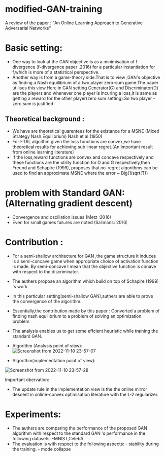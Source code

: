 # modified-GAN-training

A review of the paper : "An Online Learning Approach to Generative Adversarial Networks" <br />

# Basic setting:

- One way to look at the GAN objective is as a minimisation of f-divergence (f-divergence paper ,2016) for a particular instantiation for f,which is more of a statistical perspective.
- Another way is from a game-theory side.That is to view ,GAN's objective as finding a Nash equilibrium of a two player zero-sum game.The paper utilises this view.Here in GAN setting  Generator(G)  and Discriminator(D) are the players and whenever one player is incuring a loss,it is same as getting a reward for the other player(zero sum setting).So two player -zero sum is justified <br />

## Theoretical background :

- We have are theoretical guarentees for the existance for a MSNE (Mixed Strategy Nash Equilibrium) Nash et al.(1950) <br />
- For FTRL algoithm given the loss functions are convex,we have theoretical results for achieving sub linear regret.(An important result from online learning literature)<br />
- If the loss,reward functions are convex and concave respectively and these functions are the utility function for D and G respectively,then Freund and Schapire (1999), proposes that no-regret algorithms can be used to find an approximate MSNE where the error ~ Big(1/sqrt(T))<br />

# problem with Standard GAN:(Alternating gradient descent)

- Convergence and oscillation issues (Metz :2016) <br />
- Even for small games failures are noted (Salimans: 2016) <br />   

# Contribution :

- For a semi-shallow architecture for GAN ,the game structure it induces is a semi-concave game when appropriate choice of activation function is made. By semi-concave I mean that the objective function is conave with respect to the discriminator.

- The authers propose an algorithm which build on top of Schapire (1999) 's work.
- In this particular setting(semi-shallow GAN),authers are able to prove the convergence of the algorithm.

- Essentially,the contribution made by this paper :
        Converted a problem of finding nash equilibrium to a problem of solving an optimization problem.

- The analysis enables us to get some effcient heuristic while training the standard GAN.

- Algorithm (Analysis point of view):
![Screenshot from 2022-11-10 23-57-07](https://user-images.githubusercontent.com/113635391/201581223-b7e50eac-4036-4f01-a4ad-861178655a7f.png)




- Algorithm(implementation point of view):

![Screenshot from 2022-11-10 23-57-28](https://user-images.githubusercontent.com/113635391/201581232-a8162235-aa9d-407e-ae4d-1d1d301b1bef.png)






Important obervation:<br />





- The update rule in the implementation view is the the online mirror descent in online-convex optimisation literature with the L-2 regularizer.





# Experiments:
- The authers are comparing the performance of the proposed GAN algorithm with respect to the standard GAN 's performance in the following datasets:
        -MNIST,CelebA
- The evaluation is with respect to the following aspects:
        - stability during the training.
        - mode collapse



<!-- # Plan:
- Implement the algorithm and comapre it's performance with the standard GAN in terms of:
    - stability
    - sample diversity
    - mode collapse

    (Since the original architecture is not available in the paper.I'm not sure to what extend I could replicate) -->





